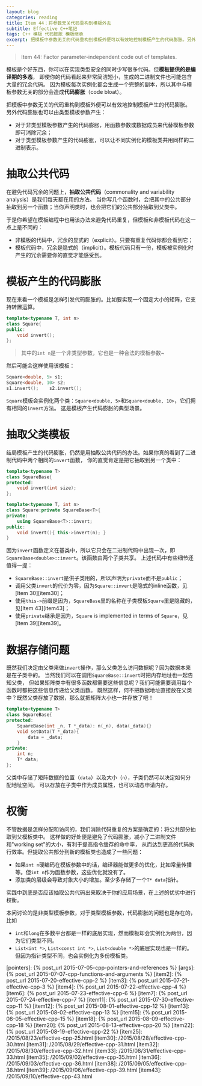 ```yaml
---
layout: blog
categories: reading
title: Item 44：将参数无关代码重构到模板外去
subtitle: Effective C++笔记
tags: C++ 模板 代码膨胀 模板继承
excerpt: 把模板中参数无关的代码重构到模板外便可以有效地控制模板产生的代码膨胀。另外代码膨胀也可以由类型模板参数产生：对于非类型模板参数产生的代码膨胀，用函数参数或数据成员来代替模板参数即可消除冗余；对于类型模板参数产生的代码膨胀，可以让不同实例化的模板类共用同样的二进制表示。
---
```


> Item 44: Factor parameter-independent code out of templates.

模板是个好东西，你可以在实现类型安全的同时少写很多代码。但**模板提供的是编译期的多态**，
即使你的代码看起来非常简洁短小，生成的二进制文件也可能包含大量的冗余代码。
因为模板每次实例化都会生成一个完整的副本，所以其中与模板参数无关的部分会造成**代码膨胀**（code bloat）。

把模板中参数无关的代码重构到模板外便可以有效地控制模板产生的代码膨胀。
另外代码膨胀也可以由类型模板参数产生：

* 对于非类型模板参数产生的代码膨胀，用函数参数或数据成员来代替模板参数即可消除冗余；
* 对于类型模板参数产生的代码膨胀，可以让不同实例化的模板类共用同样的二进制表示。

<!--more-->

# 抽取公共代码

在避免代码冗余的问题上，**抽取公共代码**（commonality and variability analysis）是我们每天都在用的方法。
当你写几个函数时，会把其中的公共部分抽取到另一个函数；当你声明类时，也会把它们的公共部分抽取到父类中。

于是你希望在模板编程中也用该办法来避免代码重复，但模板和非模板代码在这一点上是不同的：

* 非模板的代码中，冗余的显式的（explicit）。只要有重复代码你都会看到它；
* 模板代码中，冗余是隐式的（implicit）。模板代码只有一份，模板被实例化时产生的冗余需要你的直觉才能感受到。

# 模板产生的代码膨胀

现在来看一个模板是怎样引发代码膨胀的。比如要实现一个固定大小的矩阵，它支持转置运算。

```cpp
template<typename T, int n>
class Square{
public:
    void invert();
};
```

> 其中的`int n`是一个非类型参数，它也是一种合法的模板参数~

然后可能会这样使用该模板：

```cpp
Square<double, 5> s1;
Square<double, 10> s2;
s1.invert();    s2.invert();
```

`Square`模板会实例化两个类：`Square<double, 5>`和`Square<double, 10>`，它们拥有相同的`invert`方法。
这是模板产生代码膨胀的典型场景。

# 抽取父类模板

结局模板产生的代码膨胀，仍然是用抽取公共代码的办法。如果你真的看到了二进制代码中两个相同的`invert`函数，
你的直觉肯定是把它抽取到另一个类中：

```cpp
template<typename T>
class SquareBase{
protected:
    void invert(int size);
};

template<typename T, int n>
class Square:private SquareBase<T>{
private:
    using SquareBase<T>::invert;
public:
    void invert(){ this->invert(n); }
}
```

因为`invert`函数定义在基类中，所以它只会在二进制代码中出现一次，即`SquareBase<double>::invert`。该函数由两个子类共享。
上述代码中有些细节还值得一提：

* `SquareBase::invert`是供子类用的，所以声明为`private`而不是`public`；
* 调用父类`invert`的代价为零，因为`Square::invert`是隐式的inline函数，见[Item 30][item30]；
* 使用`this->`前缀是因为，`SquareBase`里的名称在子类模板`Square`里是隐藏的，见[Item 43][item43]；
* 使用`private`继承是因为，`Square` is implemented in terms of `Square`，见[Item 39][item39]。

# 数据存储问题

既然我们决定由父类来做`invert`操作，那么父类怎么访问数据呢？因为数据本来是在子类中的。
当然我们可以在调用`SquareBase::invert`时把内存地址也一起告知父类，
但如果矩阵类中有很多函数都需要这些信息呢？我们可能需要调用每个函数时都把这些信息传递给父类函数。
既然这样，何不把数据地址直接放在父类中？既然父类存放了数据，那么就把矩阵大小也一并存放了吧！

```cpp
template<typename T>
class SquareBase{
protected:
    SquareBase(int _n, T *_data): n(_n), data(_data){}
    void setData(T *_data){
        data = _data;
    }
private:
    int n;
    T* data;
};
```

父类中存储了矩阵数据的位置（`data`）以及大小（`n`），子类仍然可以决定如何分配地址空间。
可以存放在子类中作为成员属性，也可以动态申请内存。

# 权衡

不管数据是怎样分配和访问的，我们消除代码重复的方案是确定的：将公共部分抽取到父模板类中。
这样做的好处便是避免了代码膨胀，减小了二进制文件和"working set"的大小，有利于提高指令缓存的命中率，
从而达到更高的代码执行效率。但提取公共部分到新的模板类也造成了一些问题：

* 如果`int n`硬编码在模板参数中的话，编译器能做更多的优化，比如常量传播等。但`int n`作为函数参数，这些优化就没有了。
* 添加类的层级会导致对象大小的增加。至少多存储了一个`T* data`指针。

实践中到底是否应该抽取公共代码出来取决于你的应用场景，在上述的优劣中进行权衡。

本问讨论的是非类型模板参数，对于类型模板参数，代码膨胀的问题也是存在的，比如

* `int`和`long`在多数平台都是一样的底层实现，然而模板却会实例化为两份，因为它们类型不同。
* `List<int *>`, `List<const int *>`, `List<double *>`的底层实现也是一样的。但因为指针类型不同，也会实例化为多份模板类。

[pointers]: {% post_url 2015-07-05-cpp-pointers-and-references %}
[args]: {% post_url 2015-07-07-cpp-functions-and-arguments %}
[item2]: {% post_url 2015-07-20-effective-cpp-2 %}
[item3]: {% post_url 2015-07-21-effective-cpp-3 %}
[item4]: {% post_url 2015-07-22-effective-cpp-4 %}
[item6]: {% post_url 2015-07-23-effective-cpp-6 %}
[item7]: {% post_url 2015-07-24-effective-cpp-7 %}
[item11]: {% post_url 2015-07-30-effective-cpp-11 %}
[item12]: {% post_url 2015-08-01-effective-cpp-12 %}
[item13]: {% post_url 2015-08-02-effective-cpp-13 %}
[item15]: {% post_url 2015-08-05-effective-cpp-15 %}
[item18]: {% post_url 2015-08-09-effective-cpp-18 %}
[item20]: {% post_url 2015-08-13-effective-cpp-20 %}
[item22]: {% post_url 2015-08-19-effective-cpp-22 %}
[item25]: /2015/08/23/effective-cpp-25.html
[item30]: /2015/08/28/effective-cpp-30.html
[item31]: /2015/08/29/effective-cpp-31.html
[item32]: /2015/08/30/effective-cpp-32.html
[item33]: /2015/08/31/effective-cpp-33.html
[item35]: /2015/09/02/effective-cpp-35.html
[item36]: /2015/09/03/effective-cpp-36.html
[item38]: /2015/09/05/effective-cpp-38.html
[item39]: /2015/09/06/effective-cpp-39.html
[item43]: /2015/09/10/effective-cpp-43.html
